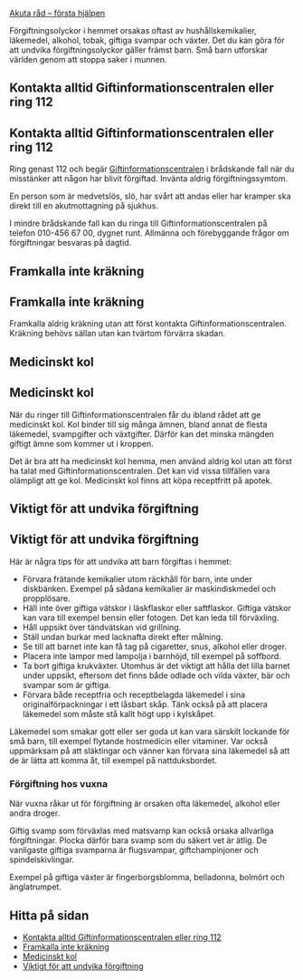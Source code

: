 [Akuta råd – första hjälpen](https://www.1177.se/olyckor--skador/akuta-rad---forsta-hjalpen/)

Förgiftningsolyckor i hemmet orsakas oftast av hushållskemikalier, läkemedel, alkohol, tobak, giftiga svampar och växter. Det du kan göra för att undvika förgiftningsolyckor gäller främst barn. Små barn utforskar världen genom att stoppa saker i munnen.

Kontakta alltid Giftinformationscentralen eller ring 112
--------------------------------------------------------

Kontakta alltid Giftinformationscentralen eller ring 112
--------------------------------------------------------

Ring genast 112 och begär [Giftinformationscentralen](https://www.1177.se/lankbiblioteket/nationella-lankar/g/giftinformationscentralen---startsida/) i brådskande fall när du misstänker att någon har blivit förgiftad. Invänta aldrig förgiftningssymtom.

En person som är medvetslös, slö, har svårt att andas eller har kramper ska direkt till en akutmottagning på sjukhus.

I mindre brådskande fall kan du ringa till Giftinformationscentralen på telefon 010-456 67 00, dygnet runt. Allmänna och förebyggande frågor om förgiftningar besvaras på dagtid.

Framkalla inte kräkning
-----------------------

Framkalla inte kräkning
-----------------------

Framkalla aldrig kräkning utan att först kontakta Giftinformationscentralen. Kräkning behövs sällan utan kan tvärtom förvärra skadan.

Medicinskt kol
--------------

Medicinskt kol
--------------

När du ringer till Giftinformationscentralen får du ibland rådet att ge medicinskt kol. Kol binder till sig många ämnen, bland annat de flesta läkemedel, svampgifter och växtgifter. Därför kan det minska mängden giftigt ämne som kommer ut i kroppen.

Det är bra att ha medicinskt kol hemma, men använd aldrig kol utan att först ha talat med Giftinformationscentralen. Det kan vid vissa tillfällen vara olämpligt att ge kol. Medicinskt kol finns att köpa receptfritt på apotek.

Viktigt för att undvika förgiftning
-----------------------------------

Viktigt för att undvika förgiftning
-----------------------------------

Här är några tips för att undvika att barn förgiftas i hemmet:

*   Förvara frätande kemikalier utom räckhåll för barn, inte under diskbänken. Exempel på sådana kemikalier är maskindiskmedel och propplösare.
*   Häll inte över giftiga vätskor i läskflaskor eller saftflaskor. Giftiga vätskor kan vara till exempel bensin eller fotogen. Det kan leda till förväxling.
*   Håll uppsikt över tändvätskan vid grillning.
*   Ställ undan burkar med lacknafta direkt efter målning.
*   Se till att barnet inte kan få tag på cigaretter, snus, alkohol eller droger.
*   Placera inte lampor med lampolja i barnhöjd, till exempel på soffbord.
*   Ta bort giftiga krukväxter. Utomhus är det viktigt att hålla det lilla barnet under uppsikt, eftersom det finns både odlade och vilda växter, bär och svampar som är giftiga.
*   Förvara både receptfria och receptbelagda läkemedel i sina originalförpackningar i ett låsbart skåp. Tänk också på att placera läkemedel som måste stå kallt högt upp i kylskåpet.

Läkemedel som smakar gott eller ser goda ut kan vara särskilt lockande för små barn, till exempel flytande hostmedicin eller vitaminer. Var också uppmärksam på att släktingar och vänner kan förvara sina läkemedel så att de är lätta att komma åt, till exempel på nattduksbordet.

### Förgiftning hos vuxna

När vuxna råkar ut för förgiftning är orsaken ofta läkemedel, alkohol eller andra droger.

Giftig svamp som förväxlas med matsvamp kan också orsaka allvarliga förgiftningar. Plocka därför bara svamp som du säkert vet är ätlig. De vanligaste giftiga svamparna är flugsvampar, giftchampinjoner och spindelskivlingar.

Exempel på giftiga växter är fingerborgsblomma, belladonna, bolmört och änglatrumpet.

Hitta på sidan
--------------

*   [Kontakta alltid Giftinformationscentralen eller ring 112](https://www.1177.se/olyckor--skador/akuta-rad---forsta-hjalpen/forgiftning/#section-11845)
*   [Framkalla inte kräkning](https://www.1177.se/olyckor--skador/akuta-rad---forsta-hjalpen/forgiftning/#section-11846)
*   [Medicinskt kol](https://www.1177.se/olyckor--skador/akuta-rad---forsta-hjalpen/forgiftning/#section-11847)
*   [Viktigt för att undvika förgiftning](https://www.1177.se/olyckor--skador/akuta-rad---forsta-hjalpen/forgiftning/#section-11848)